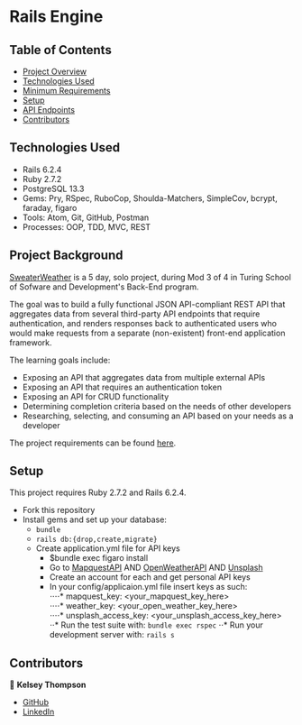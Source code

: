 # Rails Engine

## Table of Contents


- [Project Overview](#project-overview)
- [Technologies Used](#technologies-used)
- [Minimum Requirements](#minimum-requirements)
- [Setup](#setup)
- [API Endpoints](#api-endpoints)
- [Contributors](#contributors)

## Technologies Used

- Rails 6.2.4
- Ruby 2.7.2
- PostgreSQL 13.3
- Gems: Pry, RSpec, RuboCop, Shoulda-Matchers, SimpleCov, bcrypt, faraday, figaro
- Tools:  Atom, Git, GitHub, Postman
- Processes: OOP, TDD, MVC, REST

## Project Background
[SweaterWeather](https://backend.turing.edu/module3/projects/sweater_weather/) is a 5 day, solo project, during Mod 3 of 4 in Turing School of Sofware and Development's Back-End program. 

The goal was to build a fully functional JSON API-compliant REST API that aggregates data from several third-party API endpoints that require authentication, and renders responses back to authenticated users who would make requests from a separate (non-existent) front-end application framework. 

The learning goals include:

- Exposing an API that aggregates data from multiple external APIs
- Exposing an API that requires an authentication token
- Exposing an API for CRUD functionality
- Determining completion criteria based on the needs of other developers
- Researching, selecting, and consuming an API based on your needs as a developer

The project requirements can be found [here](https://backend.turing.edu/module3/projects/sweater_weather/requirements).

## Setup

This project requires Ruby 2.7.2 and Rails 6.2.4.
- Fork this repository
- Install gems and set up your database:
  - `bundle`  
  - `rails db:{drop,create,migrate}` 
  -  Create application.yml file for API keys  
     - $bundle exec figaro install  
     - Go to [MapquestAPI](https://developer.mapquest.com/) AND [OpenWeatherAPI](https://openweathermap.org/) AND [Unsplash](https://unsplash.com/documentation)  
      - Create an account for each and get personal API keys  
     - In your config/applicaion.yml file insert keys as such:  
⋅⋅⋅⋅* mapquest_key:  <your_mapquest_key_here>  
⋅⋅⋅⋅* weather_key:  <your_open_weather_key_here>  
⋅⋅⋅⋅* unsplash_access_key:  <your_unsplash_access_key_here>  
⋅⋅* Run the test suite with:  `bundle exec rspec` 
⋅⋅* Run your development server with: `rails s`
## Contributors

👤  **Kelsey Thompson**
- [GitHub](https://github.com/knthompson2)
- [LinkedIn](https://www.linkedin.com/in/knthompson2/)
